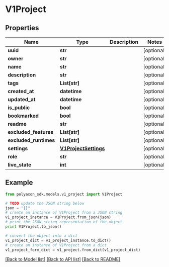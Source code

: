 # V1Project


## Properties
Name | Type | Description | Notes
------------ | ------------- | ------------- | -------------
**uuid** | **str** |  | [optional] 
**owner** | **str** |  | [optional] 
**name** | **str** |  | [optional] 
**description** | **str** |  | [optional] 
**tags** | **List[str]** |  | [optional] 
**created_at** | **datetime** |  | [optional] 
**updated_at** | **datetime** |  | [optional] 
**is_public** | **bool** |  | [optional] 
**bookmarked** | **bool** |  | [optional] 
**readme** | **str** |  | [optional] 
**excluded_features** | **List[str]** |  | [optional] 
**excluded_runtimes** | **List[str]** |  | [optional] 
**settings** | [**V1ProjectSettings**](V1ProjectSettings.md) |  | [optional] 
**role** | **str** |  | [optional] 
**live_state** | **int** |  | [optional] 

## Example

```python
from polyaxon_sdk.models.v1_project import V1Project

# TODO update the JSON string below
json = "{}"
# create an instance of V1Project from a JSON string
v1_project_instance = V1Project.from_json(json)
# print the JSON string representation of the object
print V1Project.to_json()

# convert the object into a dict
v1_project_dict = v1_project_instance.to_dict()
# create an instance of V1Project from a dict
v1_project_form_dict = v1_project.from_dict(v1_project_dict)
```
[[Back to Model list]](../README.md#documentation-for-models) [[Back to API list]](../README.md#documentation-for-api-endpoints) [[Back to README]](../README.md)


